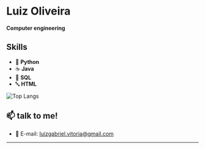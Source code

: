 # Luiz Oliveira

**Computer engineering**

## Skills

- 🐍 **Python**
- ☕ **Java**
- 🎲 **SQL**
- 🔤 **HTML**

![Top Langs](https://github-readme-stats.vercel.app/api/top-langs/?username=LuidyOn&layout=compact)

## 📫 talk to me!

- 📧 E-mail: [luizgabriel.vitoria@gmail.com](mailto:luizgabriel.vitoria@gmail.com)

---

<!---
LuidyOn/LuidyOn is a ✨ special ✨ repository because its `README.md` (this file) appears on your GitHub profile.
You can click the Preview link to take a look at your changes.
--->
